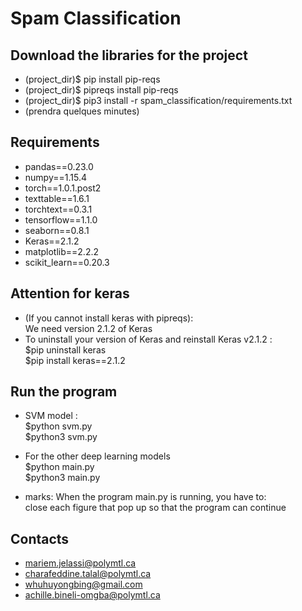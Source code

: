 Spam Classification
==

Download the libraries for the project
-----
 
- (project_dir)$ pip install pip-reqs  
- (project_dir)$ pipreqs install pip-reqs  
- (project_dir)$ pip3 install -r spam_classification/requirements.txt   
- (prendra quelques minutes)

Requirements 
-----

- pandas==0.23.0  
- numpy==1.15.4  
- torch==1.0.1.post2  
- texttable==1.6.1  
- torchtext==0.3.1  
- tensorflow==1.1.0  
- seaborn==0.8.1  
- Keras==2.1.2  
- matplotlib==2.2.2  
- scikit_learn==0.20.3  

Attention for keras
-----
- (If you cannot install keras with pipreqs):  
We need version 2.1.2 of Keras
- To uninstall your version of Keras and reinstall Keras v2.1.2 :   
$pip uninstall keras   
$pip install keras==2.1.2   


Run the program
-----
- SVM model :   
$python svm.py    
$python3 svm.py   

- For the other deep learning models   
$python main.py   
$python3 main.py   

- marks:
When the program main.py is running, you have to:    
close each figure that pop up so that the program can continue  


Contacts
-----
- mariem.jelassi@polymtl.ca
- charafeddine.talal@polymtl.ca
- whuhuyongbing@gmail.com 
- achille.bineli-omgba@polymtl.ca
